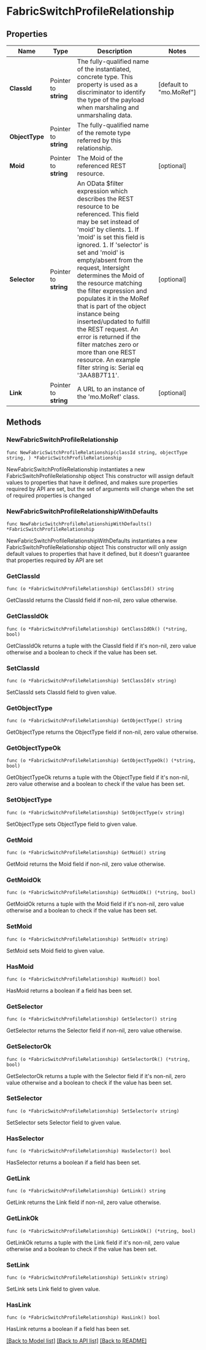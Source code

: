 # FabricSwitchProfileRelationship

## Properties

Name | Type | Description | Notes
------------ | ------------- | ------------- | -------------
**ClassId** | Pointer to **string** | The fully-qualified name of the instantiated, concrete type. This property is used as a discriminator to identify the type of the payload when marshaling and unmarshaling data. | [default to "mo.MoRef"]
**ObjectType** | Pointer to **string** | The fully-qualified name of the remote type referred by this relationship. | 
**Moid** | Pointer to **string** | The Moid of the referenced REST resource. | [optional] 
**Selector** | Pointer to **string** | An OData $filter expression which describes the REST resource to be referenced. This field may be set instead of &#39;moid&#39; by clients. 1. If &#39;moid&#39; is set this field is ignored. 1. If &#39;selector&#39; is set and &#39;moid&#39; is empty/absent from the request, Intersight determines the Moid of the resource matching the filter expression and populates it in the MoRef that is part of the object instance being inserted/updated to fulfill the REST request. An error is returned if the filter matches zero or more than one REST resource. An example filter string is: Serial eq &#39;3AA8B7T11&#39;. | [optional] 
**Link** | Pointer to **string** | A URL to an instance of the &#39;mo.MoRef&#39; class. | [optional] 

## Methods

### NewFabricSwitchProfileRelationship

`func NewFabricSwitchProfileRelationship(classId string, objectType string, ) *FabricSwitchProfileRelationship`

NewFabricSwitchProfileRelationship instantiates a new FabricSwitchProfileRelationship object
This constructor will assign default values to properties that have it defined,
and makes sure properties required by API are set, but the set of arguments
will change when the set of required properties is changed

### NewFabricSwitchProfileRelationshipWithDefaults

`func NewFabricSwitchProfileRelationshipWithDefaults() *FabricSwitchProfileRelationship`

NewFabricSwitchProfileRelationshipWithDefaults instantiates a new FabricSwitchProfileRelationship object
This constructor will only assign default values to properties that have it defined,
but it doesn't guarantee that properties required by API are set

### GetClassId

`func (o *FabricSwitchProfileRelationship) GetClassId() string`

GetClassId returns the ClassId field if non-nil, zero value otherwise.

### GetClassIdOk

`func (o *FabricSwitchProfileRelationship) GetClassIdOk() (*string, bool)`

GetClassIdOk returns a tuple with the ClassId field if it's non-nil, zero value otherwise
and a boolean to check if the value has been set.

### SetClassId

`func (o *FabricSwitchProfileRelationship) SetClassId(v string)`

SetClassId sets ClassId field to given value.


### GetObjectType

`func (o *FabricSwitchProfileRelationship) GetObjectType() string`

GetObjectType returns the ObjectType field if non-nil, zero value otherwise.

### GetObjectTypeOk

`func (o *FabricSwitchProfileRelationship) GetObjectTypeOk() (*string, bool)`

GetObjectTypeOk returns a tuple with the ObjectType field if it's non-nil, zero value otherwise
and a boolean to check if the value has been set.

### SetObjectType

`func (o *FabricSwitchProfileRelationship) SetObjectType(v string)`

SetObjectType sets ObjectType field to given value.


### GetMoid

`func (o *FabricSwitchProfileRelationship) GetMoid() string`

GetMoid returns the Moid field if non-nil, zero value otherwise.

### GetMoidOk

`func (o *FabricSwitchProfileRelationship) GetMoidOk() (*string, bool)`

GetMoidOk returns a tuple with the Moid field if it's non-nil, zero value otherwise
and a boolean to check if the value has been set.

### SetMoid

`func (o *FabricSwitchProfileRelationship) SetMoid(v string)`

SetMoid sets Moid field to given value.

### HasMoid

`func (o *FabricSwitchProfileRelationship) HasMoid() bool`

HasMoid returns a boolean if a field has been set.

### GetSelector

`func (o *FabricSwitchProfileRelationship) GetSelector() string`

GetSelector returns the Selector field if non-nil, zero value otherwise.

### GetSelectorOk

`func (o *FabricSwitchProfileRelationship) GetSelectorOk() (*string, bool)`

GetSelectorOk returns a tuple with the Selector field if it's non-nil, zero value otherwise
and a boolean to check if the value has been set.

### SetSelector

`func (o *FabricSwitchProfileRelationship) SetSelector(v string)`

SetSelector sets Selector field to given value.

### HasSelector

`func (o *FabricSwitchProfileRelationship) HasSelector() bool`

HasSelector returns a boolean if a field has been set.

### GetLink

`func (o *FabricSwitchProfileRelationship) GetLink() string`

GetLink returns the Link field if non-nil, zero value otherwise.

### GetLinkOk

`func (o *FabricSwitchProfileRelationship) GetLinkOk() (*string, bool)`

GetLinkOk returns a tuple with the Link field if it's non-nil, zero value otherwise
and a boolean to check if the value has been set.

### SetLink

`func (o *FabricSwitchProfileRelationship) SetLink(v string)`

SetLink sets Link field to given value.

### HasLink

`func (o *FabricSwitchProfileRelationship) HasLink() bool`

HasLink returns a boolean if a field has been set.


[[Back to Model list]](../README.md#documentation-for-models) [[Back to API list]](../README.md#documentation-for-api-endpoints) [[Back to README]](../README.md)


